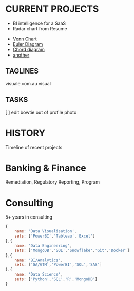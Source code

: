 # CURRENT PROJECTS #
* BI intelligence for a SaaS 
* Radar chart from Resume
- [Venn Chart](https://jscharting.com/examples/chart-types/venn/icon-groups/#)
- [Euler Diagram](https://upset.js.org/chartjs-chart-venn/examples/)
- [Chord diagram](https://jsfiddle.net/t2g3je69/)
- [another](https://jsfiddle.net/kelvinau/geuL3vnp/)


## TAGLINES
visuale.com.au
visual 

## TASKS
[ ]  edit bowtie out of profile photo
    



# HISTORY #
Timeline of recent projects

# Banking & Finance #
Remediation, Regulatory Reporting, Program 


# Consulting #
5+ years in consulting 

```javascript
{
    name: 'Data Visualisation',
    sets: ['PowerBI','Tableau','Excel']
},{
    name: 'Data Engineering',
    sets: ['MongoDB','SQL','Snowflake','Git','Docker']
},{
    name: 'BI/Analytics',
    sets: ['GA/GTM','PowerBI','SQL','SAS']
},{
    name: 'Data Science',
    sets: ['Python','SQL','R','MongoDB']
}
```